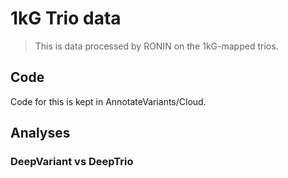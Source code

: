 # 1kG Trio data

> This is data processed by RONIN on the 1kG-mapped trios. 

## Code
Code for this is kept in AnnotateVariants/Cloud.


## Analyses
### DeepVariant vs DeepTrio




